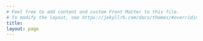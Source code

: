 ```yaml
---
# Feel free to add content and custom Front Matter to this file.
# To modify the layout, see https://jekyllrb.com/docs/themes/#overriding-theme-defaults
title: 
layout: page
---
```


<style>
html span{
	color: black;
}

html span:hover{
	color: #77DD77;
}

html #masthead {
  white-space: nowrap;
  border-bottom: 2px solid black;
}

html #masthead:hover {
  color: red !important; /* Using !important to enforce this style */
}
</style>
